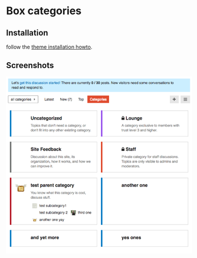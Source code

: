 # Box categories

## Installation

follow the [theme installation howto](https://meta.discourse.org/t/how-do-i-install-a-theme-or-theme-component/63682).

## Screenshots

![screenshot](screenshots/screen.png)

